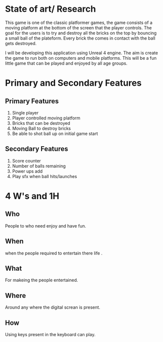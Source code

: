 # State of art/ Research

This game is one of the classic platformer games, the game consists of a moving platform at the bottom of the screen that the player controls. The goal for the users is to try and destroy all the bricks on the top by bouncing a small ball of the plateform. Every brick the comes in contact with the ball gets destroyed.

I will be developing this application using Unreal 4 engine. The aim is create the game to run both on computers and mobile platforms. This will be a fun little game that can be played and enjoyed by all age groups.

# Primary and Secondary Features

## Primary Features
1. Single player
2. Player controlled moving platform
3. Bricks that can be destroyed
4. Moving Ball to destroy bricks
5. Be able to shot ball up on initial game start

## Secondary Features
1. Score counter
2. Number of balls remaining
3. Power ups add
4. Play sfx when ball hits/launches

# 4 W's and 1H
## Who
People to who need enjoy and have fun.

## When
when the people required to entertain there life .

## What
For makeing the people entertained.

## Where
Around any where the digital screan is present.

## How
Using keys present in the keyboard can play.

